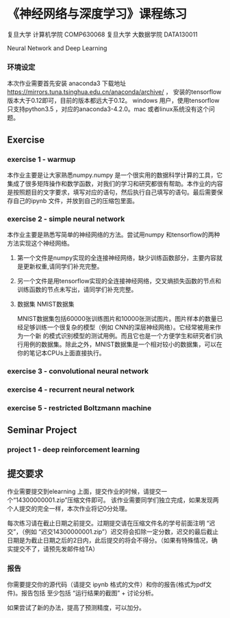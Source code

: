 # 《神经网络与深度学习》课程练习

复旦大学 计算机学院 COMP630068
复旦大学 大数据学院 DATA130011 

Neural Network and Deep Learning

### 环境设定
本次作业需要首先安装 anaconda3 下载地址 https://mirrors.tuna.tsinghua.edu.cn/anaconda/archive/ ， 安装的tensorflow 版本大于0.12即可，目前的版本都远大于0.12。 windows 用户，使用tensorflow 只支持python3.5 ，对应的anaconda3-4.2.0。mac 或者linux系统没有这个问题。

## Exercise 

### exercise 1 - warmup
本作业主要是让大家熟悉numpy.numpy 是一个很实用的数据科学计算的工具，它集成了很多矩阵操作和数学函数，对我们的学习和研究都很有帮助。本作业的内容是按照题目的文字要求，填写对应的语句，然后执行自己填写的语句。最后需要保存自己的ipynb 文件，并放到自己的压缩包里面。

### exercise 2 - simple neural network
本作业主要是熟悉写简单的神经网络的方法。尝试用numpy 和tensorflow的两种方法实现这个神经网络。

1. 第一个文件是numpy实现的全连接神经网络，缺少训练函数部分，主要内容就是更新权重,请同学们补充完整。

2. 另一个文件是用tensorflow实现的全连接神经网络，交叉熵损失函数的节点和训练函数的节点未写出，请同学们补充完整。

3. 数据集 NMIST数据集

   MNIST数据集包括60000张训练图片和10000张测试图片。图片样本的数量已经足够训练一个很复杂的模型（例如 CNN的深层神经网络）。它经常被用来作为一个新 的模式识别模型的测试用例。而且它也是一个方便学生和研究者们执行用例的数据集。除此之外，MNIST数据集是一个相对较小的数据集，可以在你的笔记本CPUs上面直接执行。

### exercise 3 - convolutional neural network

### exercise 4 - recurrent neural network

### exercise 5 - restricted Boltzmann machine



## Seminar Project

### project 1 - deep reinforcement learning



## 提交要求

作业需要提交到elearning 上面，提交作业的时候，请提交一个“14300000001.zip”压缩文件即可。
该作业需要同学们独立完成，如果发现两个人提交的完全一样，本次作业将记0分处理。

每次练习请在截止日期之前提交。过期提交请在压缩文件名的学号前面注明 “迟交”，（例如 “迟交14300000001.zip”）迟交将会扣除一定分数，迟交的最后截止日期是为截止日期之后的2日内，此后提交的将会不得分。（如果有特殊情况，确实提交不了，请预先发邮件给TA）

### 报告

 你需要提交你的源代码（请提交 ipynb 格式的文件）和你的报告(格式为pdf文件)。报告包括 至少包括 “运行结果的截图” + 讨论分析。

如果尝试了新的办法，提高了预测精度，可以加分。	